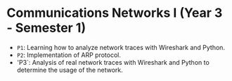 # Communications Networks I (Year 3 - Semester 1)

- `P1`: Learning how to analyze network traces with Wireshark and Python.
- `P2`: Implementation of ARP protocol.
- 'P3`: Analysis of real network traces with Wireshark and Python to determine the usage of the network.